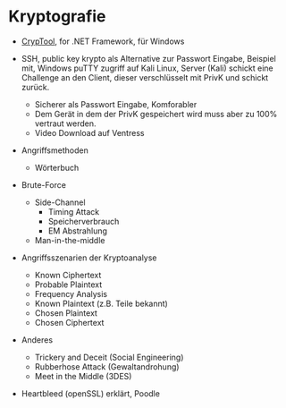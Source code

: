 # Kryptografie



- [CrypTool](https://www.cryptool.org/en/), for .NET Framework, für Windows

- SSH, public key krypto als Alternative zur Passwort Eingabe, Beispiel mit, Windows puTTY zugriff auf Kali Linux, Server (Kali) schickt eine Challenge an den Client, dieser verschlüsselt mit PrivK und schickt zurück.

  - Sicherer als Passwort Eingabe, Komforabler
  - Dem Gerät in dem der PrivK gespeichert wird muss aber zu 100% vertraut werden.
  - Video Download auf Ventress

- Angriffsmethoden

  - Wörterbuch

- Brute-Force

  - Side-Channel
    - Timing Attack
    - Speicherverbrauch
    - EM Abstrahlung
  - Man-in-the-middle

- Angriffsszenarien der Kryptoanalyse

  - Known Ciphertext
  - Probable Plaintext
  - Frequency Analysis
  - Known Plaintext (z.B. Teile bekannt)
  - Chosen Plaintext
  - Chosen Ciphertext

- Anderes

  - Trickery and Deceit (Social Engineering)
  - Rubberhose Attack (Gewaltandrohung)
  - Meet in the Middle (3DES)

- Heartbleed (openSSL) erklärt, Poodle

  

  


